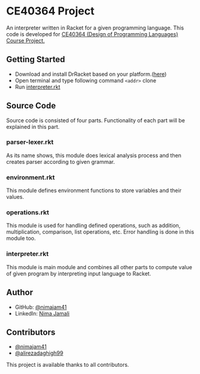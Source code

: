 # CE40364 Project
An interpreter written in Racket for a given programming language. This code is developed for [CE40364 (Design of Programming Languages) Course Project.](http://ce.sharif.edu/courses/99-00/1/ce364-1/index.php)

## Getting Started
- Download and install DrRacket based on your platform.([here](https://download.racket-lang.org/))
- Open terminal and type following command
`<addr>` clone
- Run [interpreter.rkt](https://github.com/alirezadaghigh99/PL-Project/blob/master/interpreter.rkt)

## Source Code
Source code is consisted of four parts. Functionality of each part will be explained in this part.

### parser-lexer.rkt
As its name shows, this module does lexical analysis process and then creates parser according to given grammar.

### environment.rkt
This module defines environment functions to store variables and their values.

### operations.rkt
This module is used for handling defined operations, such as addition, multiplication, comparison, list operations, etc. Error handling is done in this module too.

### interpreter.rkt
This module is main module and combines all other parts to compute value of given program by interpreting input language to Racket.

## Author
- GitHub: [@nimajam41](https://github.com/nimajam41)
- LinkedIn: [Nima Jamali](https://www.linkedin.com/in/nima-jamali-5b1521195/)

## Contributors
- [@nimajam41](https://github.com/nimajam41)
- [@alirezadaghigh99](https://github.com/alirezadaghigh99)

This project is available thanks to all contributors.

